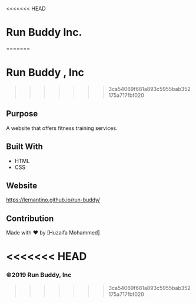 <<<<<<< HEAD
# Run Buddy Inc.
=======
# Run Buddy , Inc
>>>>>>> 3ca54069f681a893c5955bab352175a717fbf020

## Purpose
A website that offers fitness training services.

## Built With
* HTML
* CSS

## Website
https://lernantino.github.io/run-buddy/

## Contribution
Made with ❤️ by [Huzaifa Mohammed]

<<<<<<< HEAD
=======

### ©️2019 Run Buddy, Inc
>>>>>>> 3ca54069f681a893c5955bab352175a717fbf020
